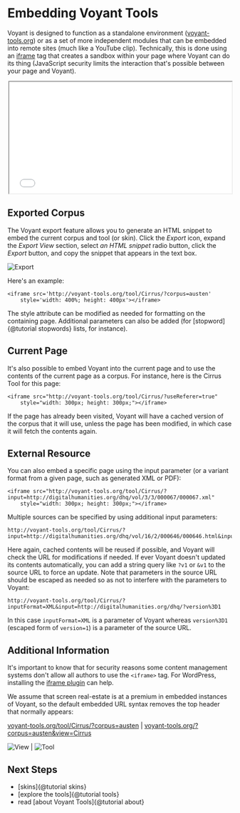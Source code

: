 # Embedding Voyant Tools

Voyant is designed to function as a standalone environment ([voyant-tools.org](http://voyant-tools.org)) or as a set 
of more independent modules that can be embedded into remote sites (much like a YouTube clip). Technically, this is 
done using an [iframe](http://www.w3schools.com/tags/tag_iframe.asp) tag that creates a sandbox within your page 
where Voyant can do its thing (JavaScript security limits the interaction that's possible between your page and Voyant).   

<div style="max-width: 500px; margin-left: auto; margin-right: auto;"><iframe src="../tool/Cirrus/?useReferer=true" style="width: 100%; height: 250px; margin-left: auto; margin-right: auto;"></iframe></div>

## Exported Corpus

The Voyant export feature allows you to generate an HTML snippet to embed the current corpus and tool (or skin). Click the _Export_ icon, expand the _Export View_ section, select _an HTML snippet_ radio button, click the _Export_ button, and copy the snippet that appears in the text box. 

![Export](imgs/ui/embedding/export.png)

Here's an example:

	<iframe src='http://voyant-tools.org/tool/Cirrus/?corpus=austen'
		style='width: 400%; height: 400px'></iframe>

The style attribute can be modified as needed for formatting on the containing page. Additional parameters can also 
be added (for [stopword]{@tutorial stopwords} lists, for instance).

## Current Page

It's also possible to embed Voyant into the current page and to use the contents of the current page as a corpus. 
For instance, here is the Cirrus Tool for this page: 

	<iframe src="http://voyant-tools.org/tool/Cirrus/?useReferer=true"
		style="width: 300px; height: 300px;"></iframe>

If the page has already been visited, Voyant will have a cached version of the corpus that it will use, unless the 
page has been modified, in which case it will fetch the contents again. 

## External Resource

You can also embed a specific page using the input parameter (or a variant format from a given page, such as 
generated XML or PDF): 

	<iframe src="http://voyant-tools.org/tool/Cirrus/?input=http://digitalhumanities.org/dhq/vol/3/3/000067/000067.xml"
		style="width: 300px; height: 300px;"></iframe>
		
Multiple sources can be specified by using additional input parameters:

	http://voyant-tools.org/tool/Cirrus/?input=http://digitalhumanities.org/dhq/vol/16/2/000646/000646.html&input=http://digitalhumanities.org/dhq/vol/16/3/000645/000645.html

Here again, cached contents will be reused if possible, and Voyant will check the URL for modifications if needed. 
If ever Voyant doesn't updated its contents automatically, you can add a string query like `?v1` or `&v1` to the 
source URL to force an update. Note that parameters in the source URL should be escaped as needed so as not to 
interfere with the parameters to Voyant:   

	http://voyant-tools.org/tool/Cirrus/?inputFormat=XML&input=http://digitalhumanities.org/dhq/?version%3D1

In this case `inputFormat=XML` is a parameter of Voyant whereas `version%3D1` (escaped form of `version=1`) is a 
parameter of the source URL. 

## Additional Information

It's important to know that for security reasons some content management systems don't allow all authors to use the 
`<iframe>` tag. For WordPress, installing the [iframe plugin](https://wordpress.org/plugins/iframe/) can help. 

We assume that screen real-estate is at a premium in embedded instances of Voyant, so the default embedded URL 
syntax removes the top header that normally appears: 

[voyant-tools.org/tool/Cirrus/?corpus=austen](../tool/Cirrus/?corpus=austen)  | [voyant-tools.org/?corpus=austen&view=Cirrus](../?corpus=austen&view=Cirrus)



![View](imgs/ui/embedding/view.png) | ![Tool](imgs/ui/embedding/export.png)


## Next Steps

* [skins]{@tutorial skins}
* [explore the tools]{@tutorial tools}
* read [about Voyant Tools]{@tutorial about}
